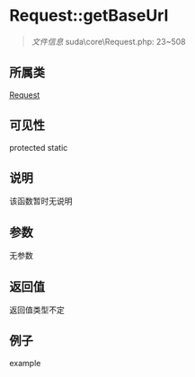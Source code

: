 # Request::getBaseUrl

> *文件信息* suda\core\Request.php: 23~508
## 所属类 

[Request](../Request.md)

## 可见性

  protected  static
## 说明

该函数暂时无说明

## 参数

无参数
## 返回值
返回值类型不定
## 例子

example
